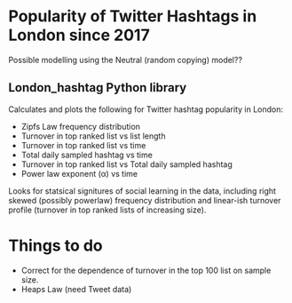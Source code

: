 # Popularity of Twitter Hashtags in London since 2017

Possible modelling using the Neutral (random copying) model??

## London_hashtag Python library

Calculates and plots the following for Twitter hashtag popularity in London:

* Zipfs Law frequency distribution 
* Turnover in top ranked list vs list length
* Turnover in top ranked list vs time
* Total daily sampled hashtag vs time
* Turnover in top ranked list vs Total daily sampled hashtag
* Power law exponent (&alpha;) vs time

Looks for statsical signitures of social learning in the data, including right skewed (possibly powerlaw) frequency distribution and linear-ish turnover profile (turnover in top ranked lists of increasing size).  


# Things to do
* Correct for the dependence of turnover in the top 100 list on sample size.
* Heaps Law (need Tweet data)
